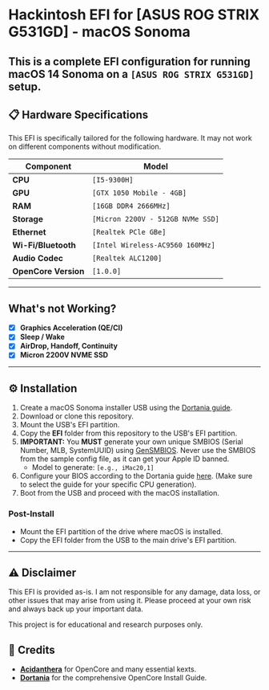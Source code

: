 # Hackintosh EFI for [ASUS ROG STRIX G531GD] - macOS Sonoma

This is a complete EFI configuration for running **macOS 14 Sonoma** on a `[ASUS ROG STRIX G531GD]` setup.
-----

## 📋 Hardware Specifications

This EFI is specifically tailored for the following hardware. It may not work on different components without modification.

| Component         | Model                                   |
| ----------------- | --------------------------------------- |
| **CPU** | `[I5-9300H]`          |
| **GPU** | `[GTX 1050 Mobile - 4GB]`            |
| **RAM** | `[16GB DDR4 2666MHz]`            |
| **Storage** | `[Micron 2200V - 512GB NVMe SSD]`               |
| **Ethernet** | `[Realtek PCle GBe]`                 |
| **Wi-Fi/Bluetooth** | `[Intel Wireless-AC9560 160MHz]`        |
| **Audio Codec** | `[Realtek ALC1200]`              |
| **OpenCore Version**| `[1.0.0]`                        |

-----

## What's not Working?

  - [x] **Graphics Acceleration (QE/CI)**
  - [x] **Sleep / Wake**
  - [x] **AirDrop, Handoff, Continuity**
  - [x] **Micron 2200V NVME SSD**

-----

## ⚙️ Installation

1.  Create a macOS Sonoma installer USB using the [Dortania guide](https://github.com/trinhtantin/EFI-ASUS-ROG-STRIX-G531/releases).
2.  Download or clone this repository.
3.  Mount the USB's EFI partition.
4.  Copy the **EFI** folder from this repository to the USB's EFI partition.
5.  **IMPORTANT:** You **MUST** generate your own unique SMBIOS (Serial Number, MLB, SystemUUID) using [GenSMBIOS](https://github.com/trinhtantin/EFI-ASUS-ROG-STRIX-G531/releases). Never use the SMBIOS from the sample config file, as it can get your Apple ID banned.
      * Model to generate: `[e.g., iMac20,1]`
6.  Configure your BIOS according to the Dortania guide [here](https://github.com/trinhtantin/EFI-ASUS-ROG-STRIX-G531/releases%23intel-bios-settings). (Make sure to select the guide for your specific CPU generation).
7.  Boot from the USB and proceed with the macOS installation.

### Post-Install

  * Mount the EFI partition of the drive where macOS is installed.
  * Copy the EFI folder from the USB to the main drive's EFI partition.

-----

## ⚠️ Disclaimer

This EFI is provided as-is. I am not responsible for any damage, data loss, or other issues that may arise from using it. Please proceed at your own risk and always back up your important data.

This project is for educational and research purposes only.

## 🙏 Credits

  * **[Acidanthera](https://github.com/trinhtantin/EFI-ASUS-ROG-STRIX-G531/releases)** for OpenCore and many essential kexts.
  * **[Dortania](https://github.com/trinhtantin/EFI-ASUS-ROG-STRIX-G531/releases)** for the comprehensive OpenCore Install Guide.

